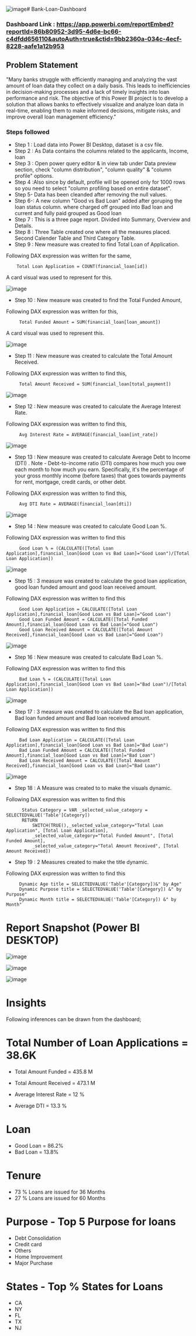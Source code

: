 ![image](https://github.com/Ambikapandey0821/Bank-Loan-Dashboard/assets/162020155/a5d0c18b-de59-4aa3-98f3-48425ba05350)# Bank-Loan-Dashboard

### Dashboard Link : https://app.powerbi.com/reportEmbed?reportId=86b80952-3d95-4d6e-bc66-c4dfdd656110&autoAuth=true&ctid=9bb2360a-034c-4ecf-8228-aafe1a12b953


## Problem Statement

"Many banks struggle with efficiently managing and analyzing the vast amount of loan data they collect on a daily basis.
This leads to inefficiencies in decision-making processes and a lack of timely insights into loan performance and risk.
The objective of this Power BI project is to develop a solution that allows banks to effectively visualize and 
analyze loan data in real-time, enabling them to make informed decisions, mitigate risks, and improve overall loan management efficiency."


### Steps followed 

- Step 1 : Load data into Power BI Desktop, dataset is a csv file.
- Step 2 : As Data contains the columns related to the applicants, Income, loan
- Step 3 : Open power query editor & in view tab under Data preview section, check "column distribution", "column quality" & "column profile" options.
- Step 4 :Also since by default, profile will be opened only for 1000 rows so you need to select "column profiling based on entire dataset".
- Step 5- Data has been cleanded after removing the null values.
- Step 6-: A new column "Good vs Bad Loan" added after goruping the loan status column. where charged off grouped into Bad loan and current and fully paid grouped as Good loan
- Step 7 : This is a three page report. Divided into Summary, Overview and Details.
- Step 8 : Three Table created one where all the measures placed. Second Calender Table and Third Category Table.        
- Step 9 : New measure was created to find Total Loan of Application.

Following DAX expression was written for the same,
        
        Total Loan Application = COUNT(financial_loan[id])
        
A card visual was used to represent for this.

![image](https://github.com/Ambikapandey0821/Bank-Loan-Dashboard/assets/162020155/96bb6b0b-7c54-4b98-b08d-3f4ab11ba2a4)

        
 - Step 10 : New measure was created to find the Total Funded Amount,
 
 Following DAX expression was written for this,
 
         Total Funded Amount = SUM(financial_loan[loan_amount])
 
 A card visual was used to represent this.
 
![image](https://github.com/Ambikapandey0821/Bank-Loan-Dashboard/assets/162020155/142c40a5-4998-4744-8dda-44cc48ccfa4c)

 - Step 11 : New measure was created to calculate the Total Amount Received.
 
 Following DAX expression was written to find this,
 
         Total Amount Received = SUM(financial_loan[total_payment])
 
![image](https://github.com/Ambikapandey0821/Bank-Loan-Dashboard/assets/162020155/bde0c121-dae1-400e-aac6-3fe706328dfe)

 
 - Step 12 : New measure was created to calculate the Average Interest Rate.
 
 Following DAX expression was written to find this,
 
         Avg Interest Rate = AVERAGE(financial_loan[int_rate])
 
![image](https://github.com/Ambikapandey0821/Bank-Loan-Dashboard/assets/162020155/286c7782-c408-42d3-8116-a58f6159a512)


 - Step 13 : New measure was created to calculate Average Debt to Income (DTI) .
      Note - Debt-to-income ratio (DTI) compares how much you owe each month to how much you earn. Specifically, it's the percentage of your gross monthly income (before taxes) that goes towards payments for rent, mortgage, credit cards, or other debt.
 
 Following DAX expression was written to find this,
 
         Avg DTI Rate = AVERAGE(financial_loan[dti])
 
![image](https://github.com/Ambikapandey0821/Bank-Loan-Dashboard/assets/162020155/847d1faa-c089-475e-94bc-a2b26487d4b1)

 - Step 14 : New measure was created to calculate Good Loan %.
 
 Following DAX expression was written to find this
 
         Good Loan % = (CALCULATE([Total Loan Application],financial_loan[Good Loan vs Bad Loan]="Good Loan")/[Total Loan Application])
 
![image](https://github.com/Ambikapandey0821/Bank-Loan-Dashboard/assets/162020155/63948b1c-a591-4e35-a0db-94225d18b314)

 - Step 15 : 3 measure was created to calculate the good loan application, good loan funded amount and good loan received amount.
 
 Following DAX expression was written to find this
 
         Good Loan Application = CALCULATE([Total Loan Application],financial_loan[Good Loan vs Bad Loan]="Good Loan")
         Good Loan Funded Amount = CALCULATE([Total Funded Amount],financial_loan[Good Loan vs Bad Loan]="Good Loan")
         Good Loan Received Amount = CALCULATE([Total Amount Received],financial_loan[Good Loan vs Bad Loan]="Good Loan")
 
![image](https://github.com/Ambikapandey0821/Bank-Loan-Dashboard/assets/162020155/844b10e6-7a4c-4c41-ba99-20f8137ecf40)

 - Step 16 : New measure was created to calculate Bad Loan %.
 
 Following DAX expression was written to find this
 
         Bad Loan % = (CALCULATE([Total Loan Application],financial_loan[Good Loan vs Bad Loan]="Bad Loan")/[Total Loan Application])
 
![image](https://github.com/Ambikapandey0821/Bank-Loan-Dashboard/assets/162020155/bd61f70b-73e4-4952-acdc-163450cc7052)


 - Step 17 : 3 measure was created to calculate the Bad loan application, Bad loan funded amount and Bad loan received amount.
 
 Following DAX expression was written to find this
 
         Bad Loan Application = CALCULATE([Total Loan Application],financial_loan[Good Loan vs Bad Loan]="Bad Loan")
         Bad Loan Funded Amount = CALCULATE([Total Funded Amount],financial_loan[Good Loan vs Bad Loan]="Bad Loan")
         Bad Loan Received Amount = CALCULATE([Total Amount Received],financial_loan[Good Loan vs Bad Loan]="Bad Loan")
 
![image](https://github.com/Ambikapandey0821/Bank-Loan-Dashboard/assets/162020155/e83b9a4f-b83d-4351-a39a-b9f88018f366)

 - Step 18 : A Measure was created to to make the visuals dynamic.
  
 Following DAX expression was written to find this

          Status Category = VAR _selected_value_category = SELECTEDVALUE('Table'[Category])
          RETURN
              SWITCH(TRUE(),_selected_value_category="Total Loan Application", [Total Loan Application],
              _selected_value_category="Total Funded Amount", [Total Funded Amount],
              _selected_value_category="Total Amount Received", [Total Amount Received])


 - Step 19 : 2 Measures created to make the title dynamic.
 
 Following DAX expression was written to find this
 
         Dynamic Age title = SELECTEDVALUE('Table'[Category])&" by Age"
         Dynamic Purpose title = SELECTEDVALUE('Table'[Category]) &" by Purpose"
         Dynamic Month title = SELECTEDVALUE('Table'[Category]) &" by Month"

 
 # Report Snapshot (Power BI DESKTOP)

 
![image](https://github.com/Ambikapandey0821/Bank-Loan-Dashboard/assets/162020155/7e802851-1e86-4f5d-b853-dd9ee897d8c0)

![image](https://github.com/Ambikapandey0821/Bank-Loan-Dashboard/assets/162020155/1580d493-9905-47d0-86ba-16821750aebd)

![image](https://github.com/Ambikapandey0821/Bank-Loan-Dashboard/assets/162020155/b22d78a5-cbd2-4d54-96c0-1cf1b73e8f4f)

# Insights

Following inferences can be drawn from the dashboard;

# Total Number of Loan Applications = 38.6K

 - Total Amount Funded = 435.8 M 

 - Total Amount Received = 473.1 M 

 - Average Interest Rate = 12 %

 - Average DTI  = 13.3 %
           
 # Loan
 
 - Good Loan = 86.2%
 - Bad Loan = 13.8%
 
 
 # Tenure
 
 -  73 % Loans are issued for 36 Months
 -  27 % Loans are issued for 60 Months

         
# Purpose - Top 5 Purpose for loans 

- Debt Consolidation
- Credit card
- Others
- Home Improvement
- Major Purchase


# States - Top % States for Loans

- CA
- NY
- FL
- TX
- NJ
